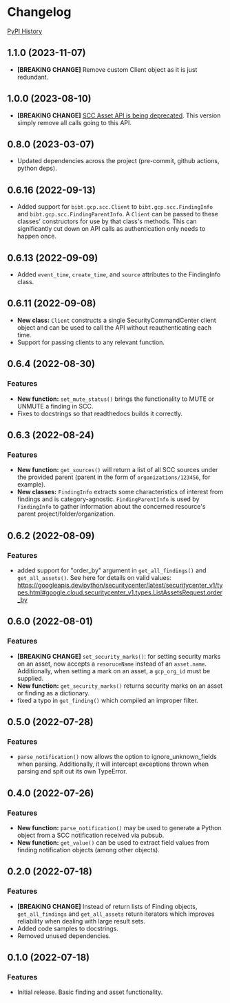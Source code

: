 # Changelog

[PyPI History](https://pypi.org/project/bibt-gcp-scc/#history)

## 1.1.0 (2023-11-07)

- **[BREAKING CHANGE]** Remove custom Client object as it is just redundant.

## 1.0.0 (2023-08-10)

- **[BREAKING CHANGE]** [SCC Asset API is being deprecated](https://cloud.google.com/security-command-center/docs/release-notes#June_28_2023). This version simply remove all calls going to this API.

## 0.8.0 (2023-03-07)

- Updated dependencies across the project (pre-commit, github actions, python deps).

## 0.6.16 (2022-09-13)

- Added support for `bibt.gcp.scc.Client` to `bibt.gcp.scc.FindingInfo` and `bibt.gcp.scc.FindingParentInfo`. A `Client` can be passed to these classes' constructors for use by that class's methods. This can significantly cut down on API calls as authentication only needs to happen once.

## 0.6.13 (2022-09-09)

- Added `event_time`, `create_time`, and `source` attributes to the FindingInfo class.

## 0.6.11 (2022-09-08)

- **New class:** `Client` constructs a single SecurityCommandCenter client object and can be used to call the API without reauthenticating each time.
- Support for passing clients to any relevant function.

## 0.6.4 (2022-08-30)

### Features

- **New function:** `set_mute_status()` brings the functionality to MUTE or UNMUTE a finding in SCC.
- Fixes to docstrings so that readthedocs builds it correctly.

## 0.6.3 (2022-08-24)

### Features

- **New function:** `get_sources()` will return a list of all SCC sources under the provided parent (parent in the form of `organizations/123456`, for example).
- **New classes:** `FindingInfo` extracts some characteristics of interest from findings and is category-agnostic. `FindingParentInfo` is used by `FindingInfo` to gather information about the concerned resource's parent project/folder/organization.

## 0.6.2 (2022-08-09)

### Features

- added support for "order_by" argument in `get_all_findings()` and `get_all_assets()`. See here for details on valid values: https://googleapis.dev/python/securitycenter/latest/securitycenter_v1/types.html#google.cloud.securitycenter_v1.types.ListAssetsRequest.order_by

## 0.6.0 (2022-08-01)

### Features

- **[BREAKING CHANGE]** `set_security_marks()`: for setting security marks on an asset, now accepts a `resoruceName` instead of an `asset.name`. Additionally, when setting a mark on an asset, a `gcp_org_id` must be supplied.
- **New function:** `get_security_marks()` returns security marks on an asset or finding as a dictionary.
- fixed a typo in `get_finding()` which compiled an improper filter.

## 0.5.0 (2022-07-28)

### Features

- `parse_notification()` now allows the option to ignore_unknown_fields when parsing. Additionally, it will intercept exceptions thrown when parsing and spit out its own TypeError.

## 0.4.0 (2022-07-26)

### Features

- **New function:** `parse_notification()` may be used to generate a Python object from a SCC notification received via pubsub.
- **New function:** `get_value()` can be used to extract field values from finding notification objects (among other objects).

## 0.2.0 (2022-07-18)

### Features

- **[BREAKING CHANGE]** Instead of return lists of Finding objects, `get_all_findings` and `get_all_assets` return iterators which improves reliability when dealing with large result sets.
- Added code samples to docstrings.
- Removed unused dependencies.

## 0.1.0 (2022-07-18)

### Features

- Initial release. Basic finding and asset functionality.
